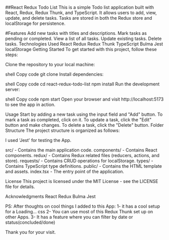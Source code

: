 ##React Redux Todo List
This is a simple Todo list application built with React, Redux, Redux Thunk, and TypeScript. It allows users to add, view, update, and delete tasks. Tasks are stored in both the Redux store and localStorage for persistence.

#Features
Add new tasks with titles and descriptions.
Mark tasks as pending or completed.
View a list of all tasks.
Update existing tasks.
Delete tasks.
Technologies Used
React
Redux
Redux Thunk
TypeScript
Bulma
Jest
localStorage
Getting Started
To get started with this project, follow these steps:

Clone the repository to your local machine:

shell
Copy code
git clone <repository-url>
Install dependencies:

shell
Copy code
cd react-redux-todo-list
npm install
Run the development server:

shell
Copy code
npm start
Open your browser and visit http://localhost:5173 to see the app in action.

Usage
Start by adding a new task using the input field and "Add" button.
To mark a task as completed, click on it.
To update a task, click the "Edit" button and make changes.
To delete a task, click the "Delete" button.
Folder Structure
The project structure is organized as follows:

I used 'Jest' for testing the App. 

src/ - Contains the main application code.
components/ - Contains React components.
redux/ - Contains Redux related files (reducers, actions, and store).
requests/ - Contains CRUD operations for localStorage.
types/ - Contains TypeScript type definitions.
public/ - Contains the HTML template and assets.
index.tsx - The entry point of the application.

License
This project is licensed under the MIT License - see the LICENSE file for details.

Acknowledgments
React
Redux
Bulma
Jest


PS: After thoughts on cool things I added to this App:
1- it has a cool setup for a Loading... css
2- You can use most of this Redux Thunk set up on other Apps.
3- It has a feature where you can filter by date or status(concluded/done)


Thank you for your visit.
